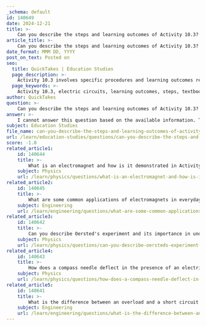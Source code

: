 ```yaml
---
_schema: default
id: 140649
date: 2024-12-21
title: >-
    Can you describe the steps and learning outcomes of Activity 10.3?
article_title: >-
    Can you describe the steps and learning outcomes of Activity 10.3?
date_format: MMM DD, YYYY
post_on_text: Posted on
seo:
  title: QuickTakes | Education Studies
  page_description: >-
    Activity 10.3 involves specific procedures and learning outcomes related to electric circuits, but detailed information is unavailable. It may require consulting specific textbooks or educational resources for comprehensive understanding.
  page_keywords: >-
    Activity 10.3, electric circuits, learning outcomes, steps, textbooks, reference, educational activity
author: QuickTakes
question: >-
    Can you describe the steps and learning outcomes of Activity 10.3?
answer: >-
    I cannot answer this question based on the available information. The gathered information does not provide specific details about Activity 10.3, including its steps or learning outcomes. It primarily references various textbooks and chapters related to electric circuits but lacks the necessary content to describe the activity in question. If you have access to the specific textbook or resource that contains Activity 10.3, I recommend consulting that for detailed information.
subject: Education Studies
file_name: can-you-describe-the-steps-and-learning-outcomes-of-activity-103.md
url: /learn/education-studies/questions/can-you-describe-the-steps-and-learning-outcomes-of-activity-103
score: -1.0
related_article1:
    id: 140644
    title: >-
        What is an electromagnet and how is it demonstrated in Activity 10.6?
    subject: Physics
    url: /learn/physics/questions/what-is-an-electromagnet-and-how-is-it-demonstrated-in-activity-106
related_article2:
    id: 140645
    title: >-
        What are some common applications of electromagnets in everyday life?
    subject: Engineering
    url: /learn/engineering/questions/what-are-some-common-applications-of-electromagnets-in-everyday-life
related_article3:
    id: 140642
    title: >-
        Can you describe Oersted's experiment and its importance in understanding the magnetic effect of electric current?
    subject: Physics
    url: /learn/physics/questions/can-you-describe-oersteds-experiment-and-its-importance-in-understanding-the-magnetic-effect-of-electric-current
related_article4:
    id: 140643
    title: >-
        How does a compass needle deflect in the presence of an electric current?
    subject: Physics
    url: /learn/physics/questions/how-does-a-compass-needle-deflect-in-the-presence-of-an-electric-current
related_article5:
    id: 140641
    title: >-
        What is the difference between an overload and a short circuit in electrical systems?
    subject: Engineering
    url: /learn/engineering/questions/what-is-the-difference-between-an-overload-and-a-short-circuit-in-electrical-systems
---
```


&nbsp;